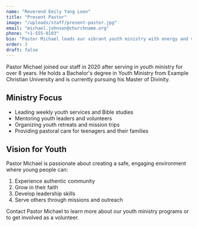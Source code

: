 ```yaml
---
name: "Reverend Emily Yang Loon"
title: "Present Pastor"
image: "/uploads/staff/present-pastor.jpg"
email: "michael.johnson@churchname.org"
phone: "+1-555-0103"
bio: "Pastor Michael leads our vibrant youth ministry with energy and vision, helping young people discover their identity in Christ."
order: 3
draft: false
---
```


Pastor Michael joined our staff in 2020 after serving in youth ministry for over 8 years. He holds a Bachelor's degree in Youth Ministry from Example Christian University and is currently pursuing his Master of Divinity.

## Ministry Focus

- Leading weekly youth services and Bible studies
- Mentoring youth leaders and volunteers
- Organizing youth retreats and mission trips
- Providing pastoral care for teenagers and their families

## Vision for Youth

Pastor Michael is passionate about creating a safe, engaging environment where young people can:

1. Experience authentic community
2. Grow in their faith
3. Develop leadership skills
4. Serve others through missions and outreach

Contact Pastor Michael to learn more about our youth ministry programs or to get involved as a volunteer.